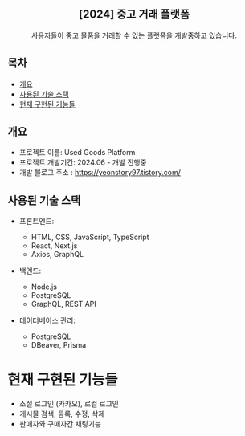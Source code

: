 <div align="center">
<h2>[2024] 중고 거래 플랫폼</h2>
사용자들이 중고 물품을 거래할 수 있는 플랫폼을 개발중하고 있습니다.
</div>

## 목차

- [개요](#개요)
- [사용된 기술 스택](#사용된-기술-스택)
- [현재 구현된 기능들](#현재-구현된-기능들)

## 개요

- 프로젝트 이름: Used Goods Platform
- 프로젝트 개발기간: 2024.06 - 개발 진행중
- 개발 블로그 주소 : https://yeonstory97.tistory.com/

## 사용된 기술 스택

- 프론트엔드:

  - HTML, CSS, JavaScript, TypeScript
  - React, Next.js
  - Axios, GraphQL

- 백엔드:

  - Node.js
  - PostgreSQL
  - GraphQL, REST API

- 데이터베이스 관리:
  - PostgreSQL
  - DBeaver, Prisma

# 현재 구현된 기능들

- 소셜 로그인 (카카오), 로컬 로그인
- 게시물 검색, 등록, 수정, 삭제
- 판매자와 구매자간 채팅기능

